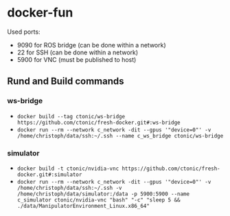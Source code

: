 # docker-fun

Used ports:
- 9090 for ROS bridge (can be done within a network)
- 22 for SSH (can be done within a network)
- 5900 for VNC (must be published to host)

## Rund and Build commands
### ws-bridge
- `docker build --tag ctonic/ws-bridge https://github.com/ctonic/fresh-docker.git#:ws-bridge`
- `docker run --rm --network c_network -dit --gpus '"device=0"' -v /home/christoph/data/ssh:~/.ssh --name c_ws_bridge ctonic/ws-bridge`

### simulator
- `docker build -t ctonic/nvidia-vnc https://github.com/ctonic/fresh-docker.git#:simulator`
- `docker run --rm --network c_network -dit --gpus '"device=0"' -v /home/christoph/data/ssh:~/.ssh -v /home/christoph/data/simulator:/data -p 5900:5900 --name c_simulator ctonic/nvidia-vnc "bash" "-c" "sleep 5 && ./data/ManipulatorEnvironment_Linux.x86_64"`
